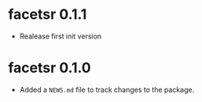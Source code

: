 # facetsr 0.1.1

* Realease first init version

# facetsr 0.1.0

* Added a `NEWS.md` file to track changes to the package.
